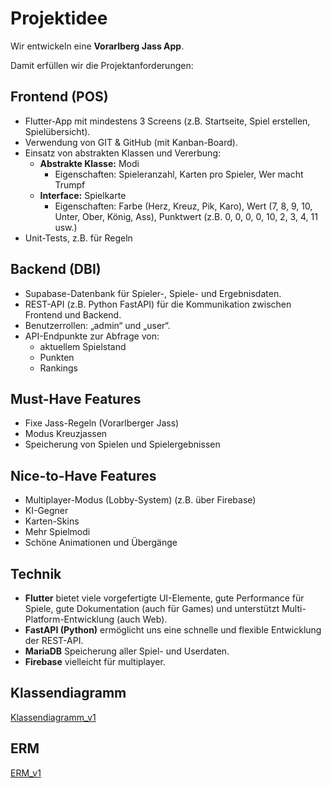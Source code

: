 # Projektidee

Wir entwickeln eine **Vorarlberg Jass App**.

Damit erfüllen wir die Projektanforderungen:

## Frontend (POS)

- Flutter-App mit mindestens 3 Screens (z.B. Startseite, Spiel erstellen, Spielübersicht).
- Verwendung von GIT & GitHub (mit Kanban-Board).
- Einsatz von abstrakten Klassen und Vererbung:
  - **Abstrakte Klasse:** Modi
    - Eigenschaften: Spieleranzahl, Karten pro Spieler, Wer macht Trumpf
  - **Interface:** Spielkarte
    - Eigenschaften: Farbe (Herz, Kreuz, Pik, Karo), Wert (7, 8, 9, 10, Unter, Ober, König, Ass), Punktwert (z.B. 0, 0, 0, 0, 10, 2, 3, 4, 11 usw.)
- Unit-Tests, z.B. für Regeln

## Backend (DBI)

- Supabase-Datenbank für Spieler-, Spiele- und Ergebnisdaten.
- REST-API (z.B. Python FastAPI) für die Kommunikation zwischen Frontend und Backend.
- Benutzerrollen: „admin“ und „user“.
- API-Endpunkte zur Abfrage von:
  - aktuellem Spielstand
  - Punkten
  - Rankings

## Must-Have Features

- Fixe Jass-Regeln (Vorarlberger Jass)
- Modus Kreuzjassen
- Speicherung von Spielen und Spielergebnissen

## Nice-to-Have Features

- Multiplayer-Modus (Lobby-System) (z.B. über Firebase)
- KI-Gegner
- Karten-Skins
- Mehr Spielmodi
- Schöne Animationen und Übergänge

## Technik

- **Flutter** bietet viele vorgefertigte UI-Elemente, gute Performance für Spiele, gute Dokumentation (auch für Games) und unterstützt Multi-Platform-Entwicklung (auch Web).
- **FastAPI (Python)** ermöglicht uns eine schnelle und flexible Entwicklung der REST-API.
- **MariaDB** Speicherung aller Spiel- und Userdaten.
- **Firebase** vielleicht für multiplayer.


## Klassendiagramm
[Klassendiagramm_v1](Klassendiagramm_v1.drawio)

## ERM
[ERM_v1](ERM_v1.drawio)
